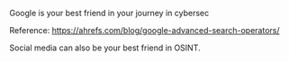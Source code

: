 Google is your best friend in your journey in cybersec

Reference: https://ahrefs.com/blog/google-advanced-search-operators/

Social media can also be your best friend in OSINT.